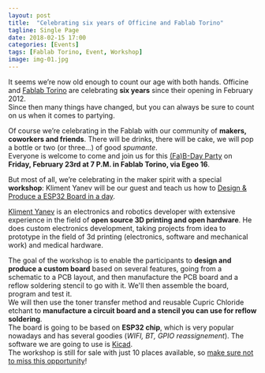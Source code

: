 ```yaml
---
layout: post
title:  "Celebrating six years of Officine and Fablab Torino"
tagline: Single Page
date: 2018-02-15 17:00
categories: [Events]
tags: [Fablab Torino, Event, Workshop]
image: img-01.jpg
---
```


It seems we’re now old enough to count our age with both hands. Officine and [Fablab Torino](http://fablabtorino.org) are celebrating **six years** since their opening in February 2012.  
Since then many things have changed, but you can always be sure to count on us when it comes to partying.

Of course we’re celebrating in the Fablab with our community of **makers, coworkers and friends**. There will be drinks, there will be cake, we will pop a bottle or two (or three…) of good *spumante*.   
Everyone is welcome to come and join us for this [(Fa)B-Day Party](http://bit.ly/fabparty6) on **Friday, February 23rd at 7 P.M. in Fablab Torino, via Egeo 16**.

But most of all, we’re celebrating in the maker spirit with a special **workshop**: Kliment Yanev will be our guest and teach us how to [Design & Produce a ESP32 Board in a day](http://bit.ly/ESPB32_WS).

[Kliment Yanev](https://github.com/kliment) is an electronics and robotics developer with extensive experience in the field of **open source 3D printing and open hardware**. He does custom electronics development, taking projects from idea to prototype in the field of 3d printing (electronics, software and mechanical work) and medical hardware.

The goal of the workshop is to enable the participants to **design and produce a custom board** based on several features, going from a schematic to a PCB layout, and then manufacture the PCB board and a reflow soldering stencil to go with it. We'll then assemble the board, program and test it.  
We will then use the toner transfer method and reusable Cupric Chloride etchant to **manufacture a circuit board and a stencil you can use for reflow soldering**.  
The board is going to be based on **ESP32 chip**, which is very popular nowadays and has several goodies (*WIFI, BT, GPIO reassignement*). The software we are going to use is [Kicad](http://kicad-pcb.org/download/).  
The workshop is still for sale with just 10 places available, so [make sure not to miss this opportunity](http://bit.ly/ESPB32_WS)!
